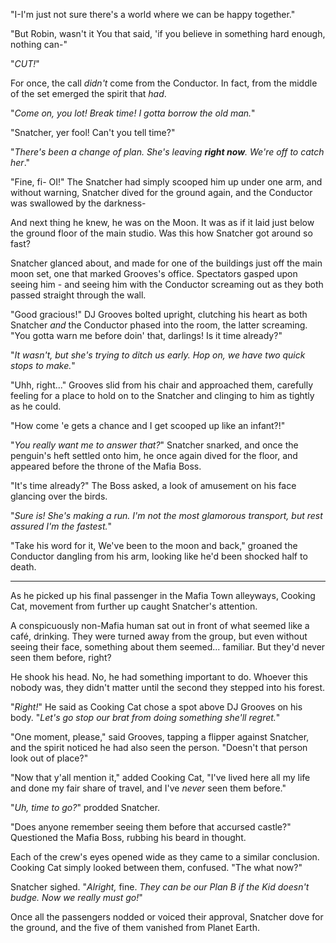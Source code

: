 "I-I'm just not sure there's a world where we can be happy together."

"But Robin, wasn't it You that said, 'if you believe in something hard enough, nothing can-"

"*CUT!*"

For once, the call *didn't* come from the Conductor. In fact, from the middle of the set emerged the spirit that *had*.

"*Come on, you lot! Break time! I gotta borrow the old man.*"

"Snatcher, yer fool! Can't you tell time?"

"*There's been a change of plan. She's leaving **right now**. We're off to catch her*."

"Fine, fi- OI!" The Snatcher had simply scooped him up under one arm, and without warning, Snatcher dived for the ground again, and the Conductor was swallowed by the darkness-

And next thing he knew, he was on the Moon. It was as if it laid just below the ground floor of the main studio. Was this how Snatcher got around so fast?

Snatcher glanced about, and made for one of the buildings just off the main moon set, one that marked Grooves's office. Spectators gasped upon seeing him - and seeing him with the Conductor screaming out as they both passed straight through the wall.

"Good gracious!" DJ Grooves bolted upright, clutching his heart as both Snatcher *and* the Conductor phased into the room, the latter screaming. "You gotta warn me before doin' that, darlings! Is it time already?"

"*It wasn't, but she's trying to ditch us early. Hop on, we have two quick stops to make.*"

"Uhh, right..." Grooves slid from his chair and approached them, carefully feeling for a place to hold on to the Snatcher and clinging to him as tightly as he could.

"How come 'e gets a chance and I get scooped up like an infant?!" 

"*You really want me to answer that?*" Snatcher snarked, and once the penguin's heft settled onto him, he once again dived for the floor, and appeared before the throne of the Mafia Boss.

"It's time already?" The Boss asked, a look of amusement on his face glancing over the birds.

"*Sure is! She's making a run. I'm not the most glamorous transport, but rest assured I'm the fastest.*"

"Take his word for it, We've been to the moon and back," groaned the Conductor dangling from his arm, looking like he'd been shocked half to death.

----

As he picked up his final passenger in the Mafia Town alleyways, Cooking Cat, movement from further up caught Snatcher's attention.

A conspicuously non-Mafia human sat out in front of what seemed like a café, drinking. They were turned away from the group, but even without seeing their face, something about them seemed... familiar. But they'd never seen them before, right?

He shook his head. No, he had something important to do. Whoever this nobody was, they didn't matter until the second they stepped into his forest.

"*Right!*" He said as Cooking Cat chose a spot above DJ Grooves on his body. "*Let's go stop our brat from doing something she'll regret.*"

"One moment, please," said Grooves, tapping a flipper against Snatcher, and the spirit noticed he had also seen the person. "Doesn't that person look out of place?"

"Now that y'all mention it," added Cooking Cat, "I've lived here all my life and done my fair share of travel, and I've *never* seen them before."

"*Uh, time to go?*" prodded Snatcher.

"Does anyone remember seeing them before that accursed castle?" Questioned the Mafia Boss, rubbing his beard in thought.

Each of the crew's eyes opened wide as they came to a similar conclusion. Cooking Cat simply looked between them, confused. "The what now?"

Snatcher sighed. "*Alright,* fine. *They can be our Plan B if the Kid doesn't budge. Now we really must go!*"

Once all the passengers nodded or voiced their approval, Snatcher dove for the ground, and the five of them vanished from Planet Earth.